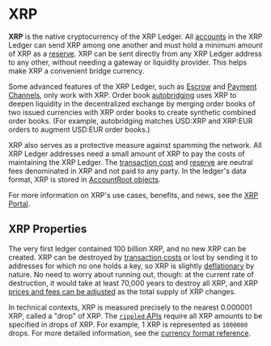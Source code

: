 # XRP

**XRP** is the native cryptocurrency of the XRP Ledger. All [accounts](concept-accounts.html) in the XRP Ledger can send XRP among one another and must hold a minimum amount of XRP as a [reserve](concept-reserves.html). XRP can be sent directly from any XRP Ledger address to any other, without needing a gateway or liquidity provider. This helps make XRP a convenient bridge currency.

Some advanced features of the XRP Ledger, such as [Escrow](concept-escrow.html) and [Payment Channels](tutorial-paychan.html), only work with XRP. Order book [autobridging](https://ripple.com/dev-blog/introducing-offer-autobridging/) uses XRP to deepen liquidity in the decentralized exchange by merging order books of two issued currencies with XRP order books to create synthetic combined order books. (For example, autobridging matches USD:XRP and XRP:EUR orders to augment USD:EUR order books.)

XRP also serves as a protective measure against spamming the network. All XRP Ledger addresses need a small amount of XRP to pay the costs of maintaining the XRP Ledger. The [transaction cost](concept-transaction-cost.html) and [reserve](concept-reserves.html) are neutral fees denominated in XRP and not paid to any party. In the ledger's data format, XRP is stored in [AccountRoot objects](reference-ledger-format.html#accountroot).

For more information on XRP's use cases, benefits, and news, see the [XRP Portal](https://ripple.com/xrp-portal/).

## XRP Properties

The very first ledger contained 100 billion XRP, and no new XRP can be created. XRP can be destroyed by [transaction costs](concept-transaction-cost.html) or lost by sending it to addresses for which no one holds a key, so XRP is slightly [deflationary](https://en.wikipedia.org/wiki/Deflation) by nature. No need to worry about running out, though: at the current rate of destruction, it would take at least 70,000 years to destroy all XRP, and XRP [prices and fees can be adjusted](concept-fee-voting.html) as the total supply of XRP changes.

In technical contexts, XRP is measured precisely to the nearest 0.000001 XRP, called a "drop" of XRP. The [`rippled` APIs](reference-rippled.html) require all XRP amounts to be specified in drops of XRP. For example, 1 XRP is represented as `1000000` drops. For more detailed information, see the [currency format reference](reference-currency.html).
